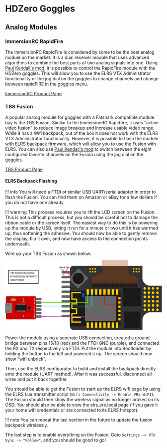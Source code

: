 # HDZero Goggles


## Analog Modules

### ImmersionRC RapidFire
The ImmersionRC RapidFire is considered by some to be the best analog module on the market. It is a dual receiver module that uses advanced algorithms to combine the best parts of two analog signals into one. Using [Paul Kendall's mod](https://github.com/pkendall64/hdzero-goggle/wiki/Analog-Module-Backpack-Control), it is possible to control the RapidFire module with the HDZero goggles. This will allow you to use the ELRS VTX Administrator functionality or the jog dial on the goggles to change channels and change between rapidFIRE in the goggles menu.


[ImmersionRC Product Page](https://www.immersionrc.com/fpv-products/rapidfire/)

### TBS Fusion

A popular analog module for goggles with a Fatshark compatible module bay is the TBS Fusion. Similar to the ImmersionRC Rapidfire, it uses "active video fusion" to reduce image breakup and increase usable video range. While it has a Wifi backpack, out of the box it does not work with the ELRS VTX Administrator functionality. However, it is possible to flash the module with ELRS backpack firmware, which will allow you to use the Fusion with ELRS. You can also use [Paul Kendall's mod](https://github.com/pkendall64/hdzero-goggle/wiki/Analog-Module-Backpack-Control) to switch between the eight configured favorite channels on the Fusion using the jog dial on the goggles.

[TBS Product Page](https://www.team-blacksheep.com/products/prod:tbs_fusion)

#### ELRS Backpack Flashing

!!! info
    You will need a FTDI or similar USB UART/serial adapter in order to flash the Fusion. You can find them on Amazon or eBay for a few dollars if you do not have one already.

!!! warning
    This process requires you to lift the LCD screen on the Fusion. This is not a difficult process, but you should be careful not to damage the ribbon cable or the screen itself. The easiest way to do this is by powering up the module by USB, letting it run for a minute or two until it has warmed up, thus softening the adhesive. You should now be able to gently remove the display, flip it over, and now have access to the connection points underneath.

Wire up your TBS Fusion as shown below: 

![TBS Fusion Wiring](../../assets/tbs-fusion-flashing.png)

Power the module using a seperate USB connection, created a ground bridge between pins 15/18 (red) and the FTDI GND (purple), and connected the RX and TX respectively via FTDI. Put the module into Bootloader by holding the button to the left and powered it up. The screen should now show "wifi unbrick".

Then, use the ELRS configurator to build and install the backpack directly onto the module (UART method). After it was successful, disconnect all wires and put it back together.

You should be able to get the Fusion to start up the ELRS wifi page by using the ELRS Lua transmitter script (`Wifi Connectivity -> Enable VRx WiFI`). The Fusion should then show the wireless signal as no longer broken on its OSD. You should also be able to view the elrs_vrx.local page (if you gave it your home wifi credentials or are connected to its ELRS hotspot).

!!! note
    You can repeat the last section in the future to update the fusion backpack wirelessly.

The last step is to enable everything on the Fusion. Goto `Settings -> VTX Sync -> "Follow"`, and you should be good to go!


